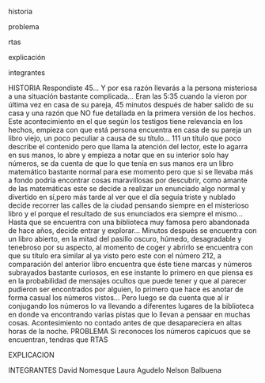 historia

problema

rtas

explicación

integrantes

HISTORIA
Respondiste 45... Y por esa razón llevarás a la persona misteriosa a una situación bastante complicada... Eran las 5:35 cuando la vieron por última vez en casa de su pareja, 45 minutos después de haber salido de su casa y una razón que NO fue detallada en la primera versión de los hechos.
Este acontecimiento en el que según los testigos tiene relevancia en los hechos, empieza con que está persona encuentra en casa de su pareja un libro viejo, un poco peculiar a causa de su título... 111 un título que poco describe el contenido pero que llama la atención del lector, este lo agarra en sus manos, lo abre y empieza a notar que en su interior solo hay números, se da cuenta de que lo que tenía en sus manos era un libro matemático bastante normal para ese momento pero que si se llevaba más a fondo podría encontrar cosas maravillosas por descubrir, como amante de las matemáticas este se decide a realizar un enunciado algo normal y divertido en sí,pero más tarde al ver que el día seguía triste y nublado decide recorrer las calles de la ciudad pensando siempre en el misterioso libro y el porque el resultado de sus enunciados era siempre el mismo... Hasta que se encuentra con una biblioteca muy famosa pero abandonada de hace años, decide entrar y explorar... Minutos después se encuentra con un libro abierto, en la mitad del pasillo oscuro, húmedo, desagradable y tenebroso por su aspecto, al momento de coger y abrirlo se encuentra con que su título era similar al ya visto pero este con el número 212, a comparación del anterior libro encuentra que éste tiene marcas y números subrayados bastante curiosos, en ese instante lo primero en que piensa es en la probabilidad de mensajes ocultos que puede tener y que al parecer pudieron ser encontrados por alguien, lo primero que hace es anotar de forma casual los números vistos... Pero luego se da cuenta que al ir conjugando los números lo va llevando a diferentes lugares de la biblioteca en donde va encontrando varias pistas que lo llevan a pensaar en muchas cosas. Acontesimiento no contado antes de que desapareciera en altas horas de la noche.
PROBLEMA
Si reconoces los números capicuos que se encuentran, tendras que 
RTAS

EXPLICACION

INTEGRANTES
David Nomesque
Laura Agudelo
Nelson Balbuena
